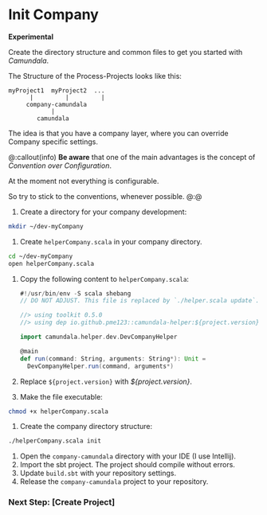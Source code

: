 # Init Company
**Experimental**

Create the directory structure and common files to get you started with _Camundala_.

The Structure of the Process-Projects looks like this:
```
myProject1  myProject2  ...
      |         |         |
     company-camundala
            |  
        camundala
```

The idea is that you have a company layer, where you can override Company specific settings.

@:callout(info)
**Be aware** that one of the main advantages is the concept of _Convention over Configuration_.

At the moment not everything is configurable.

So try to stick to the conventions, whenever possible.
@:@


1. Create a directory for your company development:
```bash
mkdir ~/dev-myCompany
```

1. Create `helperCompany.scala` in your company directory.
```bash
cd ~/dev-myCompany
open helperCompany.scala
```

1. Copy the following content to `helperCompany.scala`:
   ```scala
   #!/usr/bin/env -S scala shebang
   // DO NOT ADJUST. This file is replaced by `./helper.scala update`.

   //> using toolkit 0.5.0
   //> using dep io.github.pme123::camundala-helper:${project.version}
   
   import camundala.helper.dev.DevCompanyHelper
   
   @main
   def run(command: String, arguments: String*): Unit =
     DevCompanyHelper.run(command, arguments*)
   ```

1. Replace `${project.version}` with _${project.version}_.

1. Make the file executable:
```bash
chmod +x helperCompany.scala
```

1. Create the company directory structure:
```bash
./helperCompany.scala init
```

1. Open the `company-camundala` directory with your IDE (I use Intellij).
1. Import the sbt project. The project should compile without errors.
1. Update `build.sbt` with your repository settings.
1. Release the `company-camundala` project to your repository.

### Next Step: [Create Project]
